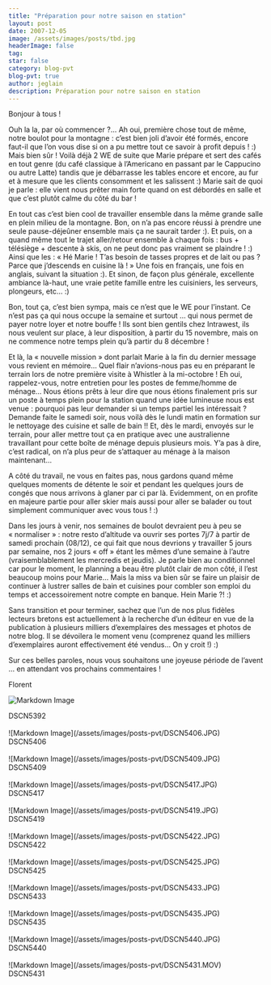 ```yaml
---
title: "Préparation pour notre saison en station"
layout: post
date: 2007-12-05
image: /assets/images/posts/tbd.jpg
headerImage: false
tag:
star: false
category: blog-pvt
blog-pvt: true
author: jeglain
description: Préparation pour notre saison en station
---
```

Bonjour à tous !

Ouh la la, par où commencer ?... Ah oui, première chose tout de
même, notre boulot pour la montagne : c’est bien joli d’avoir
été formés, encore faut-il que l’on vous dise si on a pu mettre
tout ce savoir à profit depuis ! :) Mais bien sûr ! Voilà déjà 2
WE de suite que Marie prépare et sert des cafés en tout genre (du
café classique à l’Americano en passant par le Cappucino ou autre
Latte) tandis que je débarrasse les tables encore et encore, au fur et
à mesure que les clients consomment et les salissent :) Marie sait de
quoi je parle : elle vient nous prêter main forte quand on est
débordés en salle et que c’est plutôt calme du côté du bar !

En tout cas c’est bien cool de travailler ensemble dans la même
grande salle en plein milieu de la montagne. Bon, on n’a pas encore
réussi à prendre une seule pause-déjeûner ensemble mais ça ne
saurait tarder :). Et puis, on a quand même tout le trajet
aller/retour ensemble à chaque fois : bus + télésiège + descente à
skis, on ne peut donc pas vraiment se plaindre ! :) Ainsi que les :
« Hé Marie ! T’as besoin de tasses propres et de lait ou pas ?
Parce que j’descends en cuisine là ! » Une fois en français, une
fois en anglais, suivant la situation :). Et sinon, de façon plus
générale, excellente ambiance là-haut, une vraie petite famille entre
les cuisiniers, les serveurs, plongeurs, etc… :)

Bon, tout ça, c’est bien sympa, mais ce n’est que le WE pour
l’instant. Ce n’est pas ça qui nous occupe la semaine et surtout
… qui nous permet de payer notre loyer et notre bouffe ! Ils sont
bien gentils chez Intrawest, ils nous veulent sur place, à leur
disposition, à partir du 15 novembre, mais on ne commence notre temps
plein qu’à partir du 8 décembre !

Et là, la « nouvelle mission » dont parlait Marie à la fin du
dernier message vous revient en mémoire… Quel flair n’avions-nous
pas eu en préparant le terrain lors de notre première visite à
Whistler à la mi-octobre ! Eh oui, rappelez-vous, notre entretien pour
les postes de femme/homme de ménage… Nous étions prêts à leur dire
que nous étions finalement pris sur un poste à temps plein pour la
station quand une idée lumineuse nous est venue : pourquoi pas leur
demander si un temps partiel les intéressait ? Demande faite le samedi
soir, nous voilà dès le lundi matin en formation sur le nettoyage des
cuisine et salle de bain !! Et, dès le mardi, envoyés sur le terrain,
pour aller mettre tout ça en pratique avec une australienne travaillant
pour cette boîte de ménage depuis plusieurs mois. Y’a pas à dire,
c’est radical, on n’a plus peur de s’attaquer au ménage à la
maison maintenant…

A côté du travail, ne vous en faites pas, nous gardons quand même
quelques moments de détente le soir et pendant les quelques jours de
congés que nous arrivons à glaner par ci par là. Evidemment, on en
profite en majeure partie pour aller skier mais aussi pour aller se
balader ou tout simplement communiquer avec vous tous ! :)

Dans les jours à venir, nos semaines de boulot devraient peu à peu se
« normaliser » : notre resto d’altitude va ouvrir ses portes 7j/7
à partir de samedi prochain (08/12), ce qui fait que nous devrions y
travailler 5 jours par semaine, nos 2 jours « off » étant les
mêmes d’une semaine à l’autre (vraisemblablement les mercredis et
jeudis). Je parle bien au conditionnel car pour le moment, le planning a
beau être plutôt clair de mon côté, il l’est beaucoup moins pour
Marie… Mais la miss va bien sûr se faire un plaisir de continuer à
lustrer salles de bain et cuisines pour combler son emploi du temps et
accessoirement notre compte en banque. Hein Marie ?! :)

Sans transition et pour terminer, sachez que l’un de nos plus fidèles
lecteurs bretons est actuellement à la recherche d’un éditeur en vue
de la publication à plusieurs milliers d’exemplaires des messages et
photos de notre blog. Il se dévoilera le moment venu (comprenez quand
les milliers d’exemplaires auront effectivement été vendus… On y
croit !) :)

Sur ces belles paroles, nous vous souhaitons une joyeuse période de
l’avent … en attendant vos prochains commentaires !

Florent

![Markdown Image](/assets/images/posts-pvt/DSCN5392.JPG)
<figcaption class="caption">DSCN5392</figcaption>
<br>
![Markdown Image](/assets/images/posts-pvt/DSCN5406.JPG)
<figcaption class="caption">DSCN5406</figcaption>
<br>
![Markdown Image](/assets/images/posts-pvt/DSCN5409.JPG)
<figcaption class="caption">DSCN5409</figcaption>
<br>
![Markdown Image](/assets/images/posts-pvt/DSCN5417.JPG)
<figcaption class="caption">DSCN5417</figcaption>
<br>
![Markdown Image](/assets/images/posts-pvt/DSCN5419.JPG)
<figcaption class="caption">DSCN5419</figcaption>
<br>
![Markdown Image](/assets/images/posts-pvt/DSCN5422.JPG)
<figcaption class="caption">DSCN5422</figcaption>
<br>
![Markdown Image](/assets/images/posts-pvt/DSCN5425.JPG)
<figcaption class="caption">DSCN5425</figcaption>
<br>
![Markdown Image](/assets/images/posts-pvt/DSCN5433.JPG)
<figcaption class="caption">DSCN5433</figcaption>
<br>
![Markdown Image](/assets/images/posts-pvt/DSCN5435.JPG)
<figcaption class="caption">DSCN5435</figcaption>
<br>
![Markdown Image](/assets/images/posts-pvt/DSCN5440.JPG)
<figcaption class="caption">DSCN5440</figcaption>
<br>
![Markdown Image](/assets/images/posts-pvt/DSCN5431.MOV)
<figcaption class="caption">DSCN5431</figcaption>
<br>
